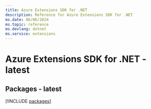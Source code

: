 ```yaml
---
title: Azure Extensions SDK for .NET
description: Reference for Azure Extensions SDK for .NET
ms.date: 06/06/2024
ms.topic: reference
ms.devlang: dotnet
ms.service: extensions
---
```

# Azure Extensions SDK for .NET - latest
## Packages - latest
[!INCLUDE [packages](extensions-index.md)]